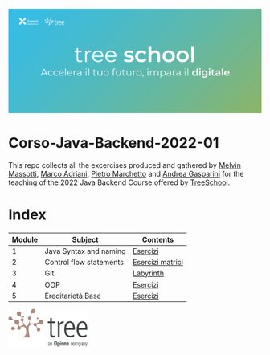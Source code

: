![TreeSchool](assets/treeschool_header.png)

# Corso-Java-Backend-2022-01

This repo collects all the excercises produced and gathered by [Melvin Massotti](https://github.com/melvinm99), [Marco Adriani](https://github.com/MrSosu), [Pietro Marchetto](https://github.com/pimarchetto) and [Andrea Gasparini](https://github.com/andrea-gasparini) for the teaching of the 2022 Java Backend Course offered by [TreeSchool](https://tree.it/school/).

# Index

| Module | Subject                 | Contents                             |
|--------|-------------------------|--------------------------------------|
| 1      | Java Syntax and naming  | [Esercizi](https://github.com/MrSosu/Corso-Java-backend-2022-03/tree/main/modulo_01/src)            |
| 2      | Control flow statements | [Esercizi matrici](https://github.com/MrSosu/Corso-Java-backend-2022-03/tree/main/modulo_02/src)    |
| 3      | Git                     | [Labyrinth](https://github.com/MrSosu/Corso-Java-backend-2022-03/tree/main/modulo_03/src/Labyrinth) |
| 4      | OOP                     | [Esercizi](https://github.com/MrSosu/Corso-Java-backend-2022-03/tree/main/modulo_04/src)            |
| 5      | Ereditarietà Base       | [Esercizi](https://github.com/MrSosu/Corso-Java-backend-2022-03/tree/main/modulo_05/src)           |
<!--
| 6      | Ereditarietà Avanzata   | [Esercizi](module_06/src), [Esempi interfacce](module_06/src/esempioInterfacce)|
| 7      | Generics & Collections   | [Esercizi](module_07/src) |
| 8      | Eccezioni e annotazioni  | [Esercizi](module_08/src) |
| 9      | Packages                 | [Esercizi](module_09/src) |
| 10     | Design Patterns          | [Esercizi](module_10/src) |
| 12     | Java Stream              | [Esercizi](module_12/src) |
| 13     | API                      | [Esercizi](module_13/src) |
| 14     | Spring                   | [Esercizi](module_14/src) |
| 15     | Design Patterns          | [Esercizi](module_15/src) |
| 16     | Database                 | [Esercizi](module_16/src) |
| 18     | Test                     | [Esercizi](module_18/src) |
-->

<img src="assets/treelogo.png" height="75">
